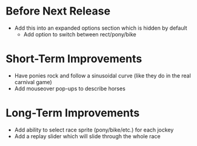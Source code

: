 Before Next Release
===================
- Add this into an expanded options section which is hidden by default
    - Add option to switch between rect/pony/bike

Short-Term Improvements
=======================
- Have ponies rock and follow a sinusoidal curve (like they do in the real
  carnival game)
- Add mouseover pop-ups to describe horses

Long-Term Improvements
======================
- Add ability to select race sprite (pony/bike/etc.) for each jockey
- Add a replay slider which will slide through the whole race
